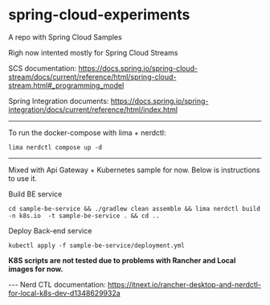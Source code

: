 # spring-cloud-experiments
A repo with Spring Cloud Samples

Righ now intented mostly for Spring Cloud Streams

SCS documentation: 
https://docs.spring.io/spring-cloud-stream/docs/current/reference/html/spring-cloud-stream.html#_programming_model

Spring Integration documents:
https://docs.spring.io/spring-integration/docs/current/reference/html/index.html

---

To run the docker-compose with lima + nerdctl:
```shell
lima nerdctl compose up -d
```

---

Mixed with Api Gateway + Kubernetes sample for now.
Below is instructions to use it.

Build BE service 
```shell
cd sample-be-service && ./gradlew clean assemble && lima nerdctl build -n k8s.io  -t sample-be-service . && cd ..
```
Deploy Back-end service
```shell script
kubectl apply -f sample-be-service/deployment.yml
```

**K8S scripts are not tested due to problems with Rancher and Local images for now.**

--- Nerd CTL documentation: https://itnext.io/rancher-desktop-and-nerdctl-for-local-k8s-dev-d1348629932a

